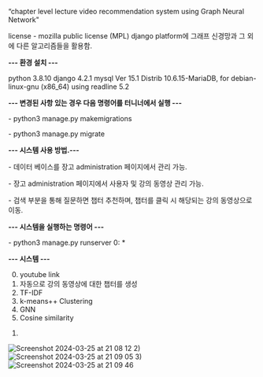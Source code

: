 “chapter level lecture video recommendation system using Graph Neural Network"

license - mozilla public license (MPL)
django platform에 그래프 신경망과 그 외에 다른 알고리즘들을 활용함.

<p><b>--- 환경 설치 ---</b></p>
python 3.8.10
django 4.2.1
mysql  Ver 15.1 Distrib 10.6.15-MariaDB, for debian-linux-gnu (x86_64) using readline 5.2

<p><b>--- 변경된 사항 있는 경우 다음 명령어를 터니너에서 실행 ---</b></p>

<p>- python3 manage.py makemigrations</p>
<p> - python3 manage.py migrate</p>

<p><b>--- 시스템 사용 방법.---</b></p>

<p> - 데이터 베이스를 장고 administration 페이지에서 관리 가능.</p>
<p> - 장고 administration 페이지에서 사용자 및 강의 동영상 관리 가능.</p>
<p>- 검색 부분을 통해 질문하면 챕터 추천하며, 챕터를 클릭 시 해당되는 강의 동영상으로 이동.</p>


<p><b>--- 시스템을 실행하는 명령어 ---</b></p>

<p>- python3 manage.py runserver 0: *</p>

<p><b>--- 시스템 ---</b></p>

0. youtube link
1. 자동으로 강의 동영상에 대한 챕터를 생성
2. TF-IDF
3. k-means++ Clustering
4. GNN
5. Cosine similarity

1)   
![Screenshot 2024-03-25 at 21 08 12](https://github.com/chimeddor/recommendation-system-videos-chapter/assets/53028417/e8ae8793-ad38-478b-b068-17414e526d0d)
2)
![Screenshot 2024-03-25 at 21 09 05](https://github.com/chimeddor/recommendation-system-videos-chapter/assets/53028417/0c090f1d-aec8-4257-8d98-78ec79fabbaa)
3)
![Screenshot 2024-03-25 at 21 09 46](https://github.com/chimeddor/recommendation-system-videos-chapter/assets/53028417/cbaf189f-8572-4a3a-9d5f-3cc437c20f73)
